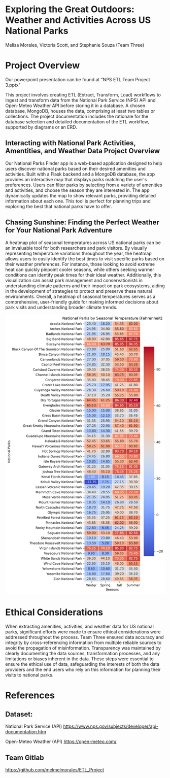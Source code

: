 # Exploring the Great Outdoors: Weather and Activities Across US National Parks
Melisa Morales, Victoria Scott, and Stephanie Souza (Team Three)

# Project Overview

Our powerpoint presentation can be found at "NPS ETL Team Project 3.pptx"

This project involves creating ETL (Extract, Transform, Load) workflows to ingest and transform data from the National Park Service (NPS) API and Open-Meteo Weather API before storing it in a database. A chosen database, MongoDB, houses the data, comprising at least two tables or collections. The project documentation includes the rationale for the database selection and detailed documentation of the ETL workflow, supported by diagrams or an ERD.

## Interacting with National Park Activities, Amentities, and Weather Data Project Overview

Our National Parks Finder app is a web-based application designed to help users discover national parks based on their desired amenities and activities. Built with a Flask backend and a MongoDB database, the app provides an interactive map that displays parks matching the user's preferences. Users can filter parks by selecting from a variety of amenities and activities, and choose the season they are interested in. The app dynamically updates the map to show relevant parks, providing detailed information about each one. This tool is perfect for planning trips and exploring the best that national parks have to offer.

## Chasing Sunshine: Finding the Perfect Weather for Your National Park Adventure

A heatmap plot of seasonal temperatures across US national parks can be an invaluable tool for both researchers and park visitors. By visually representing temperature variations throughout the year, the heatmap allows users to easily identify the best times to visit specific parks based on their weather preferences. For instance, those looking to avoid extreme heat can quickly pinpoint cooler seasons, while others seeking warmer conditions can identify peak times for their ideal weather. Additionally, this visualization can assist park management and conservationists in understanding climate patterns and their impact on park ecosystems, aiding in the development of strategies to protect and preserve these natural environments. Overall, a heatmap of seasonal temperatures serves as a comprehensive, user-friendly guide for making informed decisions about park visits and understanding broader climate trends.

![Seasonal Temperatures](Extract/NPS_Weather/Images/svm_conf.png)

# Ethical Considerations

When extracting amenities, activities, and weather data for US national parks, significant efforts were made to ensure ethical considerations were addressed throughout the process. Team Three ensured data accuracy and integrity by cross-referencing information from multiple reliable sources to avoid the propagation of misinformation. Transparency was maintained by clearly documenting the data sources, transformation processes, and any limitations or biases inherent in the data. These steps were essential to ensure the ethical use of data, safeguarding the interests of both the data providers and the end users who rely on this information for planning their visits to national parks.

# References
## Dataset: 
National Park Service (API)
https://www.nps.gov/subjects/developer/api-documentation.htm

Open-Meteo Weather (API)
https://open-meteo.com/

## Team Gitlab
https://github.com/melmelmorales/ETL_Project
